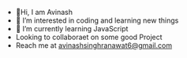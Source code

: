 - 👋Hi, I am Avinash 
- 👀 I’m interested in coding and learning new things
- 🌱 I’m currently learning JavaScript
- Looking to collaboraet on some good Project 
- Reach me at avinashsinghranawat6@gmail.com

<!---
Avi20189/Avi20189 is a ✨ special ✨ repository because its `README.md` (this file) appears on your GitHub profile.
You can click the Preview link to take a look at your changes.
--->

